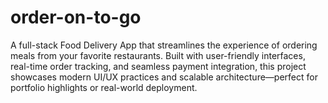 # order-on-to-go
A full-stack Food Delivery App that streamlines the experience of ordering meals from your favorite restaurants. Built with user-friendly interfaces, real-time order tracking, and seamless payment integration, this project showcases modern UI/UX practices and scalable architecture—perfect for portfolio highlights or real-world deployment.
